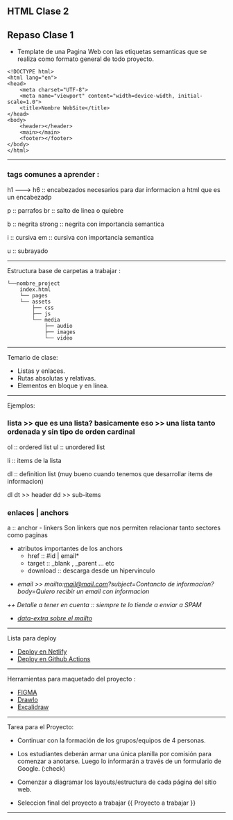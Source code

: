 HTML Clase 2
----
## Repaso Clase 1
-    Template de una Pagina Web con las etiquetas semanticas que se realiza como formato general de todo proyecto.
```
<!DOCTYPE html>
<html lang="en">
<head>
    <meta charset="UTF-8">
    <meta name="viewport" content="width=device-width, initial-scale=1.0">
    <title>Nombre WebSite</title>
</head>
<body>
    <header></header>
    <main></main>
    <footer></footer>
</body>
</html>

```
---

### tags comunes a aprender :

h1 ---> h6 :: encabezados necesarios para dar informacion a html que es un encabezadp

p    :: parrafos
br   :: salto de linea o quiebre

b        :: negrita
strong   :: negrita con importancia semantica

i        :: cursiva 
em       :: cursiva con importancia semantica

u        :: subrayado

---
Estructura base de carpetas a trabajar : 

```
└──nombre_project
    index.html
    └── pages
    └── assets
        ├── css
        ├── js
        └── media
            ├── audio
            ├── images
            └── video

```
---

Temario de clase:
*   Listas y enlaces.
*   Rutas absolutas y relativas.
*   Elementos en bloque y en línea.

---
Ejemplos:

### lista >> que es una lista? basicamente eso >> una lista tanto ordenada y sin tipo de orden cardinal

ol    ::    ordered list
ul    ::    unordered list

li    ::    items de la lista

dl    ::    definition list (muy bueno cuando tenemos que desarrollar items de informacion)

dl
    dt >> header
        dd >> sub-items


### enlaces | anchors

a    :: anchor - linkers
Son linkers que nos permiten relacionar tanto sectores como paginas
-    atributos importantes de los anchors
     -    href        ::    #id | email*
     -    target      ::    _blank , _parent ... etc
     -    download    ::    descarga desde un hipervinculo

* _email >> mailto:<mail@mail.com>?subject=Contancto de informacion?body=Quiero recibir un email con informacion_

_++ Detalle a tener en cuenta :: siempre te lo tiende a enviar a *SPAM*_

* _[data-extra sobre el mailto](https://www.w3docs.com/snippets/html/how-to-create-mailto-links.html)_
---
Lista para deploy

*    [Deploy en Netlify](https://www.netlify.com/?attr=homepage-modal)
*    [Deploy en Github Actions](https://pages.github.com/)
---

Herramientas para maquetado del proyecto : 
* [FIGMA](https://www.figma.com/)
* [DrawIo](https://app.diagrams.net/)
* [Excalidraw](https://excalidraw.com/)


---
Tarea para el Proyecto:
- Continuar con la formación de los grupos/equipos de 4 personas.

- Los estudiantes deberán armar una única planilla por comisión
para comenzar a anotarse. Luego lo informarán a través de un
formulario de Google. (:check)

- Comenzar a diagramar los layouts/estructura de cada página del
sitio web.

- Seleccion final del proyecto a trabajar
{{ Proyecto a trabajar }}
---
